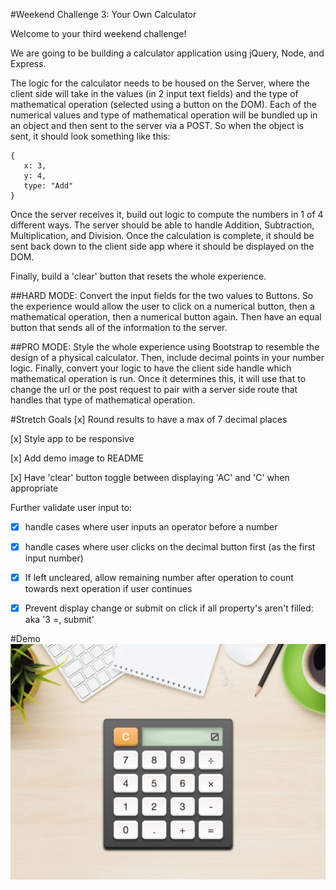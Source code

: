 #Weekend Challenge 3: Your Own Calculator

Welcome to your third weekend challenge!

We are going to be building a calculator application using jQuery, Node, and Express.

The logic for the calculator needs to be housed on the Server, where the client side will take in the values (in 2 input text fields) and the type of mathematical operation (selected using a button on the DOM). Each of the numerical values and type of mathematical operation will be bundled up in an object and then sent to the server via a POST. So when the object is sent, it should look something like this:
```
{
   x: 3,
   y: 4,
   type: "Add"
}
```
Once the server receives it, build out logic to compute the numbers in 1 of 4 different ways. The server should be able to handle Addition, Subtraction, Multiplication, and Division. Once the calculation is complete, it should be sent back down to the client side app where it should be displayed on the DOM.

Finally, build a 'clear' button that resets the whole experience.

##HARD MODE:
Convert the input fields for the two values to Buttons. So the experience would allow the user to click on a numerical button, then a mathematical operation, then a numerical button again. Then have an equal button that sends all of the information to the server.

##PRO MODE:
Style the whole experience using Bootstrap to resemble the design of a physical calculator. Then, include decimal points in your number logic. Finally, convert your logic to have the client side handle which mathematical operation is run. Once it determines this, it will use that to change the url or the post request to pair with a server side route that handles that type of mathematical operation.

#Stretch Goals
[x] Round results to have a max of 7 decimal places

[x] Style app to be responsive

[x] Add demo image to README

[x] Have 'clear' button toggle between displaying 'AC' and 'C' when appropriate

Further validate user input to:

   * [x] handle cases where user inputs an operator before a number

   * [x] handle cases where user clicks on the decimal button first (as the first input number)

   * [x] If left uncleared, allow remaining number after operation to count towards next operation if user continues

   * [x] Prevent display change or submit on click if all property's aren't filled: aka '3 =, submit'

#Demo
![Demo](public/images/demo.png?raw=true "Demo")
